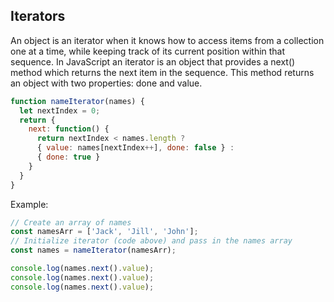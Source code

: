 ## Iterators
An object is an iterator when it knows how to access items from a collection one at a time, 
while keeping track of its current position within that sequence. In JavaScript an iterator is an object that provides
a next() method which returns the next item in the sequence. 
This method returns an object with two properties: done and value.
```javascript
function nameIterator(names) {
  let nextIndex = 0;
  return {
    next: function() {
      return nextIndex < names.length ?
      { value: names[nextIndex++], done: false } :
      { done: true }
    }
  }
}
```
Example:
```javascript
// Create an array of names
const namesArr = ['Jack', 'Jill', 'John'];
// Initialize iterator (code above) and pass in the names array
const names = nameIterator(namesArr);

console.log(names.next().value);
console.log(names.next().value);
console.log(names.next().value);
```
